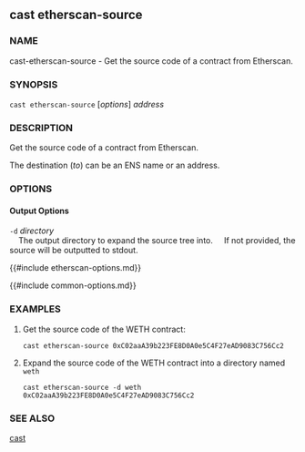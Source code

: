 ## cast etherscan-source

### NAME

cast-etherscan-source - Get the source code of a contract from Etherscan.

### SYNOPSIS

``cast etherscan-source`` [*options*] *address*

### DESCRIPTION

Get the source code of a contract from Etherscan.

The destination (*to*) can be an ENS name or an address.

### OPTIONS

#### Output Options

`-d` *directory*  
&nbsp;&nbsp;&nbsp;&nbsp;The output directory to expand the source tree into.
&nbsp;&nbsp;&nbsp;&nbsp;If not provided, the source will be outputted to stdout.

{{#include etherscan-options.md}}

{{#include common-options.md}}

### EXAMPLES

1. Get the source code of the WETH contract:

       cast etherscan-source 0xC02aaA39b223FE8D0A0e5C4F27eAD9083C756Cc2

2. Expand the source code of the WETH contract into a directory named `weth`

       cast etherscan-source -d weth 0xC02aaA39b223FE8D0A0e5C4F27eAD9083C756Cc2

### SEE ALSO

[cast](./cast.md)
